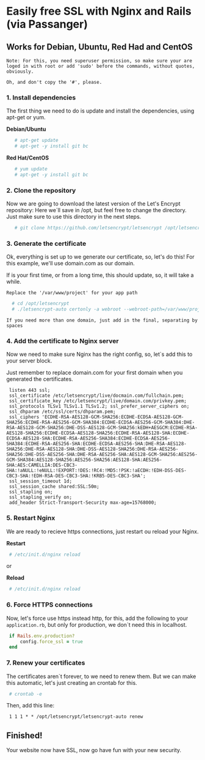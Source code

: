 # Easily free SSL with Nginx and Rails (via Passanger)
## Works for Debian, Ubuntu, Red Had and CentOS

`Note: For this, you need superuser permission, so make sure your are loged in with root or add 'sudo' before the commands, without quotes, obviously.`

`Oh, and don't copy the '#', please.`

### 1. Install dependencies
 The first thing we need to do is update and install the dependencies, using apt-get or yum.
 
 **Debian/Ubuntu**
 ```bash
    # apt-get update
    # apt-get -y install git bc
 ```
 **Red Hat/CentOS**
 ```bash
    # yum update
    # apt-get -y install git bc
 ```
 
 ### 2. Clone the repository
  Now we are going to download the latest version of the Let's Encrypt repository:
  Here we`ll save in /opt, but feel free to change the directory. Just make sure to use this directory in the next steps. 
 ```bash
    # git clone https://github.com/letsencrypt/letsencrypt /opt/letsencrypt
 ```
 
 ### 3. Generate the certificate
  Ok, everything is set up to we generate our certificate, so, let's do this!
  For this example, we'll use domain.com as our domain.
  
  If is your first time, or from a long time, this should update, so, it will take a while.
  
  `Replace the '/var/www/project' for your app path`
  ```bash
    # cd /opt/letsencrypt
    # ./letsencrypt-auto certonly -a webroot --webroot-path=/var/www/project/public -d domain.com
  ```
  `If you need more than one domain, just add in the final, separating by spaces`
  
  ### 4. Add the certificate to Nginx server
   Now we need to make sure Nginx has the right config, so, let`s add this to your server block.
   
   Just remember to replace domain.com for your first domain when you generated the certificates.
   ```
    listen 443 ssl;
    ssl_certificate /etc/letsencrypt/live/docmain.com/fullchain.pem;
    ssl_certificate_key /etc/letsencrypt/live/domain.com/privkey.pem;
    ssl_protocols TLSv1 TLSv1.1 TLSv1.2; ssl_prefer_server_ciphers on;
    ssl_dhparam /etc/ssl/certs/dhparam.pem;
    ssl_ciphers 'ECDHE-RSA-AES128-GCM-SHA256:ECDHE-ECDSA-AES128-GCM-SHA256:ECDHE-RSA-AES256-GCM-SHA384:ECDHE-ECDSA-AES256-GCM-SHA384:DHE-RSA-AES128-GCM-SHA256:DHE-DSS-AES128-GCM-SHA256:kEDH+AESGCM:ECDHE-RSA-AES128-SHA256:ECDHE-ECDSA-AES128-SHA256:ECDHE-RSA-AES128-SHA:ECDHE-ECDSA-AES128-SHA:ECDHE-RSA-AES256-SHA384:ECDHE-ECDSA-AES256-SHA384:ECDHE-RSA-AES256-SHA:ECDHE-ECDSA-AES256-SHA:DHE-RSA-AES128-SHA256:DHE-RSA-AES128-SHA:DHE-DSS-AES128-SHA256:DHE-RSA-AES256-SHA256:DHE-DSS-AES256-SHA:DHE-RSA-AES256-SHA:AES128-GCM-SHA256:AES256-GCM-SHA384:AES128-SHA256:AES256-SHA256:AES128-SHA:AES256-SHA:AES:CAMELLIA:DES-CBC3-SHA:!aNULL:!eNULL:!EXPORT:!DES:!RC4:!MD5:!PSK:!aECDH:!EDH-DSS-DES-CBC3-SHA:!EDH-RSA-DES-CBC3-SHA:!KRB5-DES-CBC3-SHA';
    ssl_session_timeout 1d;
    ssl_session_cache shared:SSL:50m;
    ssl_stapling on;
    ssl_stapling_verify on;
    add_header Strict-Transport-Security max-age=15768000;
   ```
   
   ### 5. Restart Nginx
   We are ready to recieve https connections, just restart ou reload your Nginx.
   
   **Restart**
   ```bash
    # /etc/init.d/nginx reload
   ``` 
   or
   
   **Reload**
   ```bash
    # /etc/init.d/nginx reload
   ```
   
   ### 6. Force HTTPS connections
   Now, let's force use https instead http, for this, add the following to your `application.rb`, but only for production, we don`t need this in localhost.
   
   ```ruby
    if Rails.env.production?
        config.force_ssl = true
    end
   ```
   
   ### 7. Renew your certificates
   The certificates aren`t forever, to we need to renew them. But we can make this automatic, let's just creating an crontab for this.
   ```bash
    # crontab -e
   ```
   Then, add this line:
   ```
    1 1 1 * * /opt/letsencrypt/letsencrypt-auto renew
   ```
   
   ## Finished!
   Your website now have SSL, now go have fun with your new security.
   
